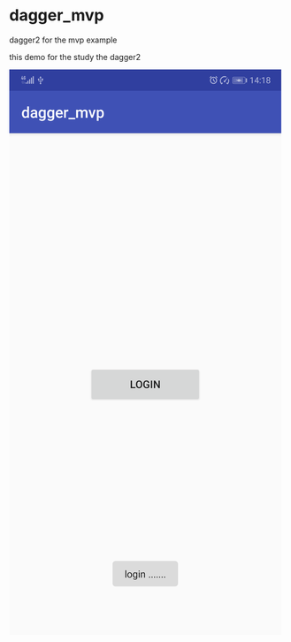 # dagger_mvp
dagger2 for the mvp example

this demo for the study the dagger2 

![example](https://github.com/brusewu/dagger_mvp/blob/master/89.png)




